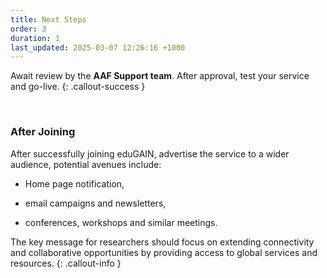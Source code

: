 ```yaml
---
title: Next Steps
order: 3
duration: 1
last_updated: 2025-03-07 12:26:16 +1000
---
```


Await review by the **AAF Support team**. After approval, test your service and go-live.
{: .callout-success }

<br>

### After Joining

After successfully joining eduGAIN, advertise the service to a wider audience, potential avenues include:

- Home page notification,

- email campaigns and newsletters,

- conferences, workshops and similar meetings.

The key message for researchers should focus on extending connectivity and collaborative opportunities by providing access to global services and resources.
{: .callout-info }